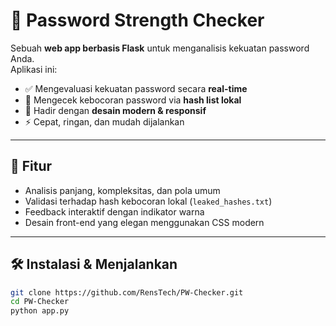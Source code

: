 # 🔐 Password Strength Checker

Sebuah **web app berbasis Flask** untuk menganalisis kekuatan password Anda.  
Aplikasi ini:
- ✅ Mengevaluasi kekuatan password secara **real-time**  
- 🔎 Mengecek kebocoran password via **hash list lokal**  
- 🎨 Hadir dengan **desain modern & responsif**  
- ⚡ Cepat, ringan, dan mudah dijalankan  

---

## 🚀 Fitur
- Analisis panjang, kompleksitas, dan pola umum
- Validasi terhadap hash kebocoran lokal (`leaked_hashes.txt`)
- Feedback interaktif dengan indikator warna
- Desain front-end yang elegan menggunakan CSS modern

---

## 🛠️ Instalasi & Menjalankan
```bash
git clone https://github.com/RensTech/PW-Checker.git
cd PW-Checker
python app.py
